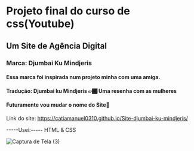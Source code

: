 # Projeto final do curso de css(Youtube)
## Um Site de Agência Digital
### Marca: Djumbai Ku Mindjeris
#### Essa marca foi inspirada num projeto minha com uma amiga.
#### Tradução: Djumbai ku Mindjeris 👉🏾 Uma resenha com as mulheres
#### Futuramente vou mudar o nome do Site🤭
Link do site: https://catiamanuel0310.github.io/Site-djumbai-ku-mindjeris/



-----Usei:-----
HTML &
CSS

![Captura de Tela (3)](https://user-images.githubusercontent.com/105171025/203311693-4490fbcc-2253-470c-9c0f-377754f0f879.png)
